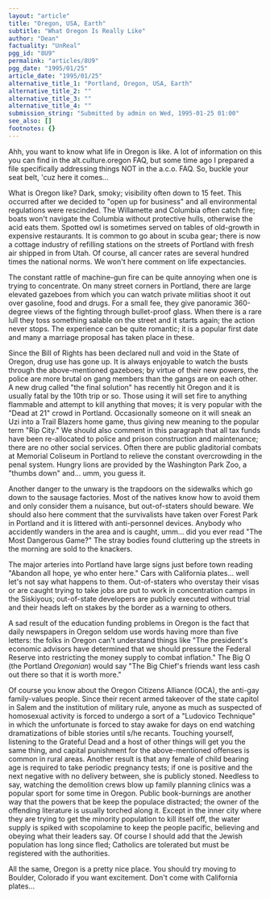 ```yaml
---
layout: "article"
title: "Oregon, USA, Earth"
subtitle: "What Oregon Is Really Like"
author: "Dean"
factuality: "UnReal"
pgg_id: "8U9"
permalink: "articles/8U9"
pgg_date: "1995/01/25"
article_date: "1995/01/25"
alternative_title_1: "Portland, Oregon, USA, Earth"
alternative_title_2: ""
alternative_title_3: ""
alternative_title_4: ""
submission_string: "Submitted by admin on Wed, 1995-01-25 01:00"
see_also: []
footnotes: {}
---
```

<div>
<p>Ahh, you want to know what life in Oregon is like. A lot of information on this you can find in the alt.culture.oregon FAQ, but some time ago I prepared a file specifically addressing things NOT in the a.c.o. FAQ. So, buckle your seat belt, 'cuz here it comes...</p>
<p>What is Oregon like? Dark, smoky; visibility often down to 15 feet. This occurred after we decided to "open up for business" and all environmental regulations were rescinded. The Willamette and Columbia often catch fire; boats won't navigate the Columbia without protective hulls, otherwise the acid eats them. Spotted owl is sometimes served on tables of old-growth in expensive restaurants. It is common to go about in scuba gear; there is now a cottage industry of refilling stations on the streets of Portland with fresh air shipped in from Utah. Of course, all cancer rates are several hundred times the national norms. We won't here comment on life expectancies.</p>
<p>The constant rattle of machine-gun fire can be quite annoying when one is trying to concentrate. On many street corners in Portland, there are large elevated gazeboes from which you can watch private militias shoot it out over gasoline, food and drugs. For a small fee, they give panoramic 360-degree views of the fighting through bullet-proof glass. When there is a rare lull they toss something salable on the street and it starts again; the action never stops. The experience can be quite romantic; it is a popular first date and many a marriage proposal has taken place in these.</p>
<p>Since the Bill of Rights has been declared null and void in the State of Oregon, drug use has gone up. It is always enjoyable to watch the busts through the above-mentioned gazeboes; by virtue of their new powers, the police are more brutal on gang members than the gangs are on each other. A new drug called "the final solution" has recently hit Oregon and it is usually fatal by the 10th trip or so. Those using it will set fire to anything flammable and attempt to kill anything that moves; it is very popular with the "Dead at 21" crowd in Portland. Occasionally someone on it will sneak an Uzi into a Trail Blazers home game, thus giving new meaning to the popular term "Rip City." We should also comment in this paragraph that all tax funds have been re-allocated to police and prison construction and maintenance; there are no other social services. Often there are public gladitorial combats at Memorial Coliseum in Portland to relieve the constant overcrowding in the penal system. Hungry lions are provided by the Washington Park Zoo, a "thumbs down" and... umm, you guess it.</p>
<p>Another danger to the unwary is the trapdoors on the sidewalks which go down to the sausage factories. Most of the natives know how to avoid them and only consider them a nuisance, but out-of-staters should beware. We should also here comment that the survivalists have taken over Forest Park in Portland and it is littered with anti-personnel devices. Anybody who accidently wanders in the area and is caught, umm... did you ever read "The Most Dangerous Game?" The stray bodies found cluttering up the streets in the morning are sold to the knackers.</p>
<p>The major arteries into Portland have large signs just before town reading "Abandon all hope, ye who enter here." Cars with California plates... well let's not say what happens to them. Out-of-staters who overstay their visas or are caught trying to take jobs are put to work in concentration camps in the Siskiyous; out-of-state developers are publicly executed without trial and their heads left on stakes by the border as a warning to others.</p>
<p>A sad result of the education funding problems in Oregon is the fact that daily newspapers in Oregon seldom use words having more than five letters: the folks in Oregon can't understand things like "The president's economic advisors have determined that we should pressure the Federal Reserve into restricting the money supply to combat inflation." The Big O (the Portland <em>Oregonian</em>) would say "The Big Chief's friends want less cash out there so that it is worth more."</p>
<p>Of course you know about the Oregon Citizens Alliance (OCA), the anti-gay family-values people. Since their recent armed takeover of the state capitol in Salem and the institution of military rule, anyone as much as suspected of homosexual activity is forced to undergo a sort of a "Ludovico Technique" in which the unfortunate is forced to stay awake for days on end watching dramatizations of bible stories until s/he recants. Touching yourself, listening to the Grateful Dead and a host of other things will get you the same thing, and capital punishment for the above-mentioned offenses is common in rural areas. Another result is that any female of child bearing age is required to take periodic pregnancy tests; if one is positive and the next negative with no delivery between, she is publicly stoned. Needless to say, watching the demolition crews blow up family planning clinics was a popular sport for some time in Oregon. Public book-burnings are another way that the powers that be keep the populace distracted; the owner of the offending literature is usually torched along it. Except in the inner city where they are trying to get the minority population to kill itself off, the water supply is spiked with scopolamine to keep the people pacific, believing and obeying what their leaders say. Of course I should add that the Jewish population has long since fled; Catholics are tolerated but must be registered with the authorities.</p>
<p>All the same, Oregon is a pretty nice place. You should try moving to Boulder, Colorado if you want excitement. Don't come with California plates... <!--Amazon_CLS_IM_END--></p>
</div>

